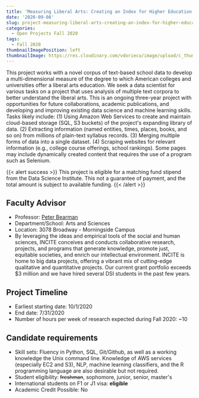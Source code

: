 ```yaml
---
title: 'Measuring Liberal Arts: Creating an Index for Higher Education'
date: '2020-09-08'
slug: project-measuring-liberal-arts-creating-an-index-for-higher-education
categories:
  - Open Projects Fall 2020
tags:
  - Fall 2020
thumbnailImagePosition: left
thumbnailImage: https://res.cloudinary.com/vdoriecu/image/upload/c_thumb,w_200,g_face/v1579110178/construction_c6dqbd.png
---
```

This project works with a novel corpus of text-based school data to develop a multi-dimensional measure of the degree to which American colleges and universities offer a liberal arts education. We seek a data scientist for various tasks on a project that uses analysis of multiple text corpora to better understand the liberal arts. This is an ongoing three-year project with opportunities for future collaborations, academic publications, and developing and improving existing data science and machine learning skills. Tasks likely include: (1) Using Amazon Web Services to create and maintain cloud-based storage (SQL, S3 buckets) of the project's expanding library of data. (2) Extracting information (named entities, times, places, books, and so on) from millions of plain-text syllabus records. (3) Merging multiple forms of data into a single dataset. (4) Scraping websites for relevant information (e.g., college course offerings, school rankings). Some pages may include dynamically created content that requires the use of a program such as Selenium.

<!--more-->

{{< alert success >}}
This project is eligible for a matching fund stipend from the Data Science Institute. This not a guarantee of payment, and the total amount is subject to available funding.
{{< /alert >}}

## Faculty Advisor
+ Professor: [Peter Bearman](incite.columbia.edu)
+ Department/School: Arts and Sciences
+ Location: 3078 Broadway - Morningside Campus
+ By leveraging the ideas and empirical tools of the social and human sciences, INCITE conceives and conducts collaborative research, projects, and programs that generate knowledge, promote just, equitable societies, and enrich our intellectual environment. INCITE is home to big data projects, offering a vibrant mix of cutting-edge qualitative and quantitative projects. Our current grant portfolio exceeds $3 million and we have hired several DSI students in the past few years.

## Project Timeline
+ Earliest starting date: 10/1/2020
+ End date: 7/31/2020
+ Number of hours per week of research expected during Fall 2020: ~10

## Candidate requirements
+ Skill sets: Fluency in Python, SQL, Git/Github, as well as a working knowledge the Unix command line. Knowledge of AWS services (especially EC2 and S3), NLP, machine learning classifiers, and the R programming language are also desirable but not required. 
+ Student eligibility: ~~freshman~~, sophomore, junior, senior, master's
+ International students on F1 or J1 visa: **eligible**
+ Academic Credit Possible: No

